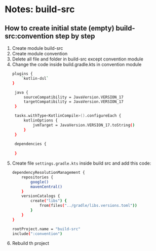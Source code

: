 # Notes: build-src
## How to create initial state (empty) build-src:convention step by step
1. Create module build-src
2. Create module convention
3. Delete all file and folder in build-src except convention module
4. Change the code inside build.gradle.kts in convention module 
   ``` sh 
   plugins {
       `kotlin-dsl`
   }

    java {
        sourceCompatibility = JavaVersion.VERSION_17
        targetCompatibility = JavaVersion.VERSION_17
    }

    tasks.withType<KotlinCompile>().configureEach {
        kotlinOptions {
            jvmTarget = JavaVersion.VERSION_17.toString()
        }
    }
    
    dependencies {
    
    }
   ```
5. Create file ``settings.gradle.kts`` inside build src and add this code:
   ``` sh 
   dependencyResolutionManagement {
       repositories {
           google()
           mavenCentral()
       }
       versionCatalogs {
           create("libs") {
               from(files("../gradle/libs.versions.toml"))
           }
       }
   }

   rootProject.name = "build-src"
   include(":convention")
   ```
6. Rebuild th project